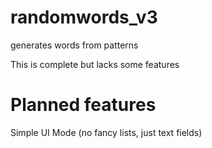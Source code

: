 # randomwords_v3
generates words from patterns

This is complete but lacks some features

# Planned features

Simple UI Mode (no fancy lists, just text fields)
